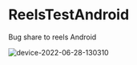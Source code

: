 # ReelsTestAndroid

Bug share to reels Android

![device-2022-06-28-130310](https://user-images.githubusercontent.com/11457628/176092802-521d1247-3689-40b7-9964-911993e3d7ea.gif)
